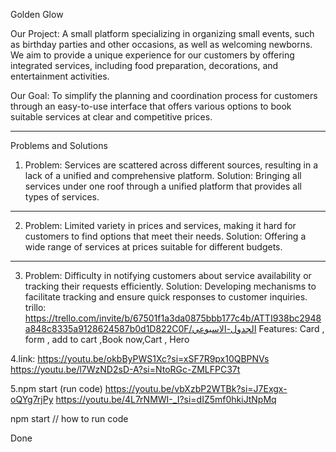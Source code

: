
Golden Glow

Our Project:
A small platform specializing in organizing small events, such as birthday parties and other occasions, as well as welcoming newborns. We aim to provide a unique experience for our customers by offering integrated services, including food preparation, decorations, and entertainment activities.

Our Goal:
To simplify the planning and coordination process for customers through an easy-to-use interface that offers various options to book suitable services at clear and competitive prices.


---

Problems and Solutions

1. Problem:
Services are scattered across different sources, resulting in a lack of a unified and comprehensive platform.
Solution:
Bringing all services under one roof through a unified platform that provides all types of services.


---

2. Problem:
Limited variety in prices and services, making it hard for customers to find options that meet their needs.
Solution:
Offering a wide range of services at prices suitable for different budgets.


---

3. Problem:
Difficulty in notifying customers about service availability or tracking their requests efficiently.
Solution:
Developing mechanisms to facilitate tracking and ensure quick responses to customer inquiries.
trillo:
https://trello.com/invite/b/67501f1a3da0875bbb177c4b/ATTI938bc2948a848c8335a9128624587b0d1D822C0F/الجدول-الاسبوعي
Features:
Card , form , add to cart ,Book now,Cart , Hero 


4.link:
https://youtu.be/okbByPWS1Xc?si=xSF7R9px10QBPNVs
https://youtu.be/l7WzND2sD-A?si=NtoRGc-ZMLFPC37t


5.npm start (run code)
https://youtu.be/vbXzbP2WTBk?si=J7Exgx-oQYg7rjPy
https://youtu.be/4L7rNMWI-_I?si=dIZ5mf0hkiJtNpMq


npm start // how to run code 

Done